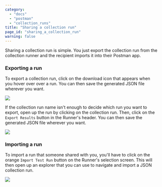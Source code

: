 ```yaml
---
category: 
  - "docs"
  - "postman"
  - "collection_runs"
title: "Sharing a collection run"
page_id: "sharing_a_collection_run"
warning: false
---
```

Sharing a collection run is simple. You just export the collection run from the collection runner and the recipient imports it into their Postman app.

### Exporting a run

To export a collection run, click on the download icon that appears when you hover over over a run. You can then save the generated JSON file wherever you want.

![](https://s3.amazonaws.com/postman-static-getpostman-com/postman-docs/59089889.png)

If the collection run name isn't enough to decide which run you want to export, open up the run by clicking on the collection run. Then, click on the `Export Results` button in the Runner's header. You can then save the generated JSON file wherever you want.

![](https://s3.amazonaws.com/postman-static-getpostman-com/postman-docs/59089958.png)

### Importing a run

To import a run that someone shared with you, you'll have to click on the orange `Import Test Run` button on the Runner's selection screen. This will then open up an explorer that you can use to navigate and import a JSON collection run.

![](https://s3.amazonaws.com/postman-static-getpostman-com/postman-docs/59090012.png)
